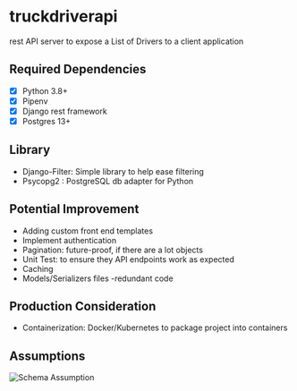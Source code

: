 # truckdriverapi
rest API server to expose a List of Drivers to a client application

## Required Dependencies
- [x]  Python 3.8+ 
- [x]  Pipenv
- [x]  Django rest framework
- [x]  Postgres 13+

## Library
- Django-Filter: Simple library to help ease filtering
- Psycopg2 : PostgreSQL db adapter for Python

## Potential Improvement
- Adding custom front end templates
- Implement authentication
- Pagination: future-proof, if there are a lot objects
- Unit Test: to ensure they API endpoints work as expected
- Caching
- Models/Serializers files -redundant code

## Production Consideration
- Containerization: Docker/Kubernetes to package project into containers

## Assumptions
![Schema Assumption](https://user-images.githubusercontent.com/98715291/227418556-cd588a47-f237-41f5-afe0-11783061b6c9.png)
